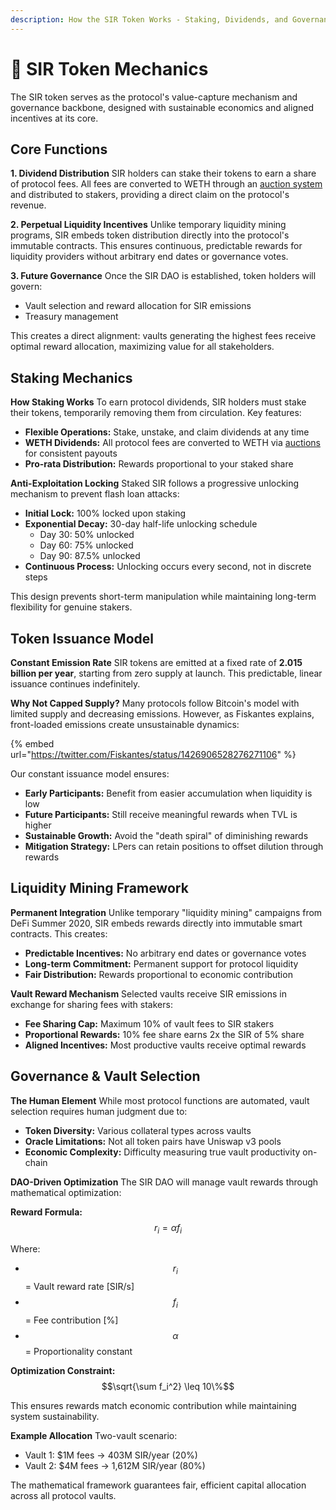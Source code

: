 ```yaml
---
description: How the SIR Token Works - Staking, Dividends, and Governance
---
```


# 🎩 SIR Token Mechanics

The SIR token serves as the protocol's value-capture mechanism and governance backbone, designed with sustainable economics and aligned incentives at its core.

## Core Functions

**1. Dividend Distribution**
SIR holders can stake their tokens to earn a share of protocol fees. All fees are converted to WETH through an [auction system](../token-auctions.md) and distributed to stakers, providing a direct claim on the protocol's revenue.

**2. Perpetual Liquidity Incentives**
Unlike temporary liquidity mining programs, SIR embeds token distribution directly into the protocol's immutable contracts. This ensures continuous, predictable rewards for liquidity providers without arbitrary end dates or governance votes.

**3. Future Governance**
Once the SIR DAO is established, token holders will govern:
- Vault selection and reward allocation for SIR emissions
- Treasury management

This creates a direct alignment: vaults generating the highest fees receive optimal reward allocation, maximizing value for all stakeholders.

## Staking Mechanics

**How Staking Works**
To earn protocol dividends, SIR holders must stake their tokens, temporarily removing them from circulation. Key features:
- **Flexible Operations:** Stake, unstake, and claim dividends at any time
- **WETH Dividends:** All protocol fees are converted to WETH via [auctions](../token-auctions.md) for consistent payouts
- **Pro-rata Distribution:** Rewards proportional to your staked share

**Anti-Exploitation Locking**
Staked SIR follows a progressive unlocking mechanism to prevent flash loan attacks:
- **Initial Lock:** 100% locked upon staking
- **Exponential Decay:** 30-day half-life unlocking schedule
  - Day 30: 50% unlocked
  - Day 60: 75% unlocked  
  - Day 90: 87.5% unlocked
- **Continuous Process:** Unlocking occurs every second, not in discrete steps

This design prevents short-term manipulation while maintaining long-term flexibility for genuine stakers.

## Token Issuance Model

**Constant Emission Rate**
SIR tokens are emitted at a fixed rate of **2.015 billion per year**, starting from zero supply at launch. This predictable, linear issuance continues indefinitely.

**Why Not Capped Supply?**
Many protocols follow Bitcoin's model with limited supply and decreasing emissions. However, as Fiskantes explains, front-loaded emissions create unsustainable dynamics:

{% embed url="https://twitter.com/Fiskantes/status/1426906528276271106" %}

Our constant issuance model ensures:
- **Early Participants:** Benefit from easier accumulation when liquidity is low
- **Future Participants:** Still receive meaningful rewards when TVL is higher
- **Sustainable Growth:** Avoid the "death spiral" of diminishing rewards
- **Mitigation Strategy:** LPers can retain positions to offset dilution through rewards

## Liquidity Mining Framework

**Permanent Integration**
Unlike temporary "liquidity mining" campaigns from DeFi Summer 2020, SIR embeds rewards directly into immutable smart contracts. This creates:
- **Predictable Incentives:** No arbitrary end dates or governance votes
- **Long-term Commitment:** Permanent support for protocol liquidity
- **Fair Distribution:** Rewards proportional to economic contribution

**Vault Reward Mechanism**
Selected vaults receive SIR emissions in exchange for sharing fees with stakers:
- **Fee Sharing Cap:** Maximum 10% of vault fees to SIR stakers
- **Proportional Rewards:** 10% fee share earns 2x the SIR of 5% share
- **Aligned Incentives:** Most productive vaults receive optimal rewards

## Governance & Vault Selection

**The Human Element**
While most protocol functions are automated, vault selection requires human judgment due to:
- **Token Diversity:** Various collateral types across vaults
- **Oracle Limitations:** Not all token pairs have Uniswap v3 pools
- **Economic Complexity:** Difficulty measuring true vault productivity on-chain

**DAO-Driven Optimization**
The SIR DAO will manage vault rewards through mathematical optimization:

**Reward Formula:**
$$r_i = \alpha f_i$$

Where:
- $$r_i$$ = Vault reward rate [SIR/s]
- $$f_i$$ = Fee contribution [%]
- $$\alpha$$ = Proportionality constant

**Optimization Constraint:**
$$\sqrt{\sum f_i^2} \leq 10\%$$

This ensures rewards match economic contribution while maintaining system sustainability.

**Example Allocation**
Two-vault scenario:
- Vault 1: $1M fees → 403M SIR/year (20%)
- Vault 2: $4M fees → 1,612M SIR/year (80%)

The mathematical framework guarantees fair, efficient capital allocation across all protocol vaults.